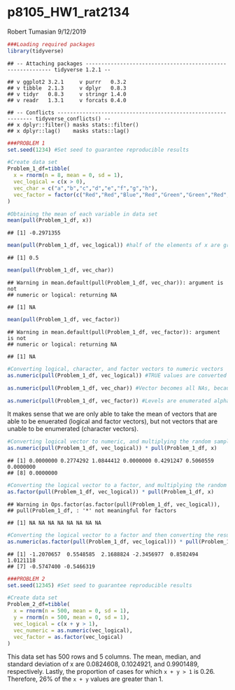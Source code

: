 p8105\_HW1\_rat2134
================
Robert Tumasian
9/12/2019

``` r
###Loading required packages
library(tidyverse)
```

    ## -- Attaching packages ----------------------------------------------------------- tidyverse 1.2.1 --

    ## v ggplot2 3.2.1     v purrr   0.3.2
    ## v tibble  2.1.3     v dplyr   0.8.3
    ## v tidyr   0.8.3     v stringr 1.4.0
    ## v readr   1.3.1     v forcats 0.4.0

    ## -- Conflicts -------------------------------------------------------------- tidyverse_conflicts() --
    ## x dplyr::filter() masks stats::filter()
    ## x dplyr::lag()    masks stats::lag()

``` r
###PROBLEM 1
set.seed(1234) #Set seed to guarantee reproducible results

#Create data set
Problem_1_df=tibble(
  x = rnorm(n = 8, mean = 0, sd = 1),
  vec_logical = c(x > 0),
  vec_char = c("a","b","c","d","e","f","g","h"),
  vec_factor = factor(c("Red","Red","Blue","Red","Green","Green","Red","Red"))
)

#Obtaining the mean of each variable in data set
mean(pull(Problem_1_df, x)) 
```

    ## [1] -0.2971355

``` r
mean(pull(Problem_1_df, vec_logical)) #half of the elements of x are greater than 0 and half are below 0
```

    ## [1] 0.5

``` r
mean(pull(Problem_1_df, vec_char)) 
```

    ## Warning in mean.default(pull(Problem_1_df, vec_char)): argument is not
    ## numeric or logical: returning NA

    ## [1] NA

``` r
mean(pull(Problem_1_df, vec_factor)) 
```

    ## Warning in mean.default(pull(Problem_1_df, vec_factor)): argument is not
    ## numeric or logical: returning NA

    ## [1] NA

``` r
#Converting logical, character, and factor vectors to numeric vectors
as.numeric(pull(Problem_1_df, vec_logical)) #TRUE values are converted to 1s and FALSE values are converted to 0s

as.numeric(pull(Problem_1_df, vec_char)) #Vector becomes all NAs, because character vectors cannot be enumerated

as.numeric(pull(Problem_1_df, vec_factor)) #Levels are enumerated alphabetically ("Blue" = 1, "Green" = 2, and "Red" = 3)
```

It makes sense that we are only able to take the mean of vectors that
are able to be enuerated (logical and factor vectors), but not vectors
that are unable to be enumerated (character
vectors).

``` r
#Converting logical vector to numeric, and multiplying the random sample by the result
as.numeric(pull(Problem_1_df, vec_logical)) * pull(Problem_1_df, x)
```

    ## [1] 0.0000000 0.2774292 1.0844412 0.0000000 0.4291247 0.5060559 0.0000000
    ## [8] 0.0000000

``` r
#Converting the logical vector to a factor, and multiplying the random sample by the result
as.factor(pull(Problem_1_df, vec_logical)) * pull(Problem_1_df, x)
```

    ## Warning in Ops.factor(as.factor(pull(Problem_1_df, vec_logical)),
    ## pull(Problem_1_df, : '*' not meaningful for factors

    ## [1] NA NA NA NA NA NA NA NA

``` r
#Converting the logical vector to a factor and then converting the result to numeric, and multiplying the random sample by the result
as.numeric(as.factor(pull(Problem_1_df, vec_logical))) * pull(Problem_1_df, x)
```

    ## [1] -1.2070657  0.5548585  2.1688824 -2.3456977  0.8582494  1.0121118
    ## [7] -0.5747400 -0.5466319

``` r
###PROBLEM 2
set.seed(12345) #Set seed to guarantee reproducible results

#Create data set
Problem_2_df=tibble(
  x = rnorm(n = 500, mean = 0, sd = 1),
  y = rnorm(n = 500, mean = 0, sd = 1),
  vec_logical = c(x + y > 1),
  vec_numeric = as.numeric(vec_logical),
  vec_factor = as.factor(vec_logical)
)
```

This data set has 500 rows and 5 columns. The mean, median, and standard
deviation of x are 0.0824608, 0.1024921, and 0.9901489, respectively.
Lastly, the proportion of cases for which `x + y > 1` is 0.26.
Therefore, 26% of the `x + y` values are greater than 1.
